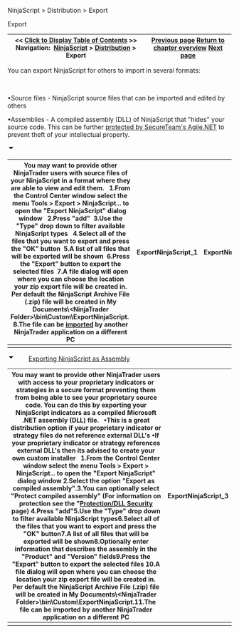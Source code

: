 ﻿


NinjaScript \> Distribution \> Export






















Export







| \<\< [Click to Display Table of Contents](export.md) \>\> **Navigation:**     [NinjaScript](ninjascript.md) \> [Distribution](distribution.md) \> Export | [Previous page](import.md) [Return to chapter overview](distribution.md) [Next page](remove-ninjascript-assembly.md) |
| --- | --- |














You can export NinjaScript for others to import in several formats:   

 


•Source files \- NinjaScript source files that can be imported and edited by others 

•Assemblies \- A compiled assembly (DLL) of NinjaScript that "hides" your source code. This can be further [protected by SecureTeam's Agile.NET](protection_dll_security.md) to prevent theft of your intellectual property.

![tog_minus](tog_minus.gif)




| You may want to provide other NinjaTrader users with source files of your NinjaScript in a format where they are able to view and edit them.   1\.From the Control Center window select the menu Tools \> Export \> NinjaScript... to open the "Export NinjaScript" dialog window   2\.Press "add"  3\.Use the "Type" drop down to filter available NinjaScript types   4\.Select all of the files that you want to export and press the "OK" button  5\.A list of all files that will be exported will be shown  6\.Press the "Export" button to export the selected files  7\.A file dialog will open where you can choose the location your zip export file will be created in. Per default the NinjaScript Archive File (.zip) file will be created in My Documents\\\<NinjaTrader Folder\>\\bin\\Custom\\ExportNinjaScript.  8\.The file can be [imported](import.md) by another NinjaTrader application on a different PC | ExportNinjaScript_1 | ExportNinjaScript_2 |
| --- | --- | --- |
|  | | |



![tog_minus](tog_minus.gif)        [Exporting NinjaScript as Assembly](javascript:HMToggle('toggle','ExportingninjascriptAsAssembly','ExportingninjascriptAsAssembly_ICON'))




| You may want to provide other NinjaTrader users with access to your proprietary indicators or strategies in a secure format preventing them from being able to see your proprietary source code. You can do this by exporting your NinjaScript indicators as a compiled Microsoft .NET assembly (DLL) file.    •This is a great distribution option if your proprietary indicator or strategy files do not reference external DLL's •If your proprietary indicator or strategy references external DLL's then its advised to create your own custom installer   1\.From the Control Center window select the menu Tools \> Export \> NinjaScript... to open the "Export NinjaScript" dialog window 2\.Select the option "Export as compiled assembly".3\.You can optionally select "Protect compiled assembly" (For information on protection see the "[Protection/DLL Security](protection_dll_security.md) page) 4\.Press "add"5\.Use the "Type" drop down to filter available NinjaScript types6\.Select all of the files that you want to export and press the "OK" button7\.A list of all files that will be exported will be shown8\.Optionally enter information that describes the assembly in the "Product" and "Version" fields9\.Press the "Export" button to export the selected files 10\.A file dialog will open where you can choose the location your zip export file will be created in. Per default the NinjaScript Archive File (.zip) file will be created in My Documents\\\<NinjaTrader Folder\>\\bin\\Custom\\ExportNinjaScript.11\.The file can be imported by another NinjaTrader application on a different PC | ExportNinjaScript_3 |
| --- | --- |
|  | |










